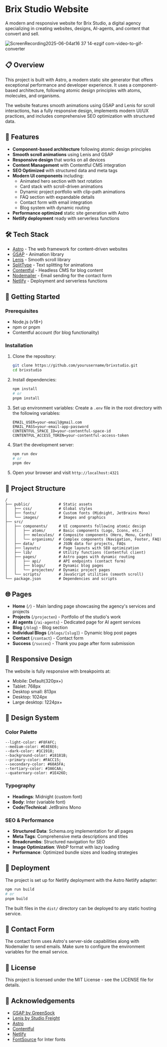 # Brix Studio Website

A modern and responsive website for Brix Studio, a digital agency specializing in creating websites, designs, AI-agents, and content that convert and sell.

![ScreenRecording2025-06-04at16 37 14-ezgif com-video-to-gif-converter](https://github.com/user-attachments/assets/e06bf592-8c65-4ba5-8761-e8c6c5c9f696)


## 📋 Overview

This project is built with Astro, a modern static site generator that offers exceptional performance and developer experience. It uses a component-based architecture, following atomic design principles with atoms, molecules, and organisms.

The website features smooth animations using GSAP and Lenis for scroll interactions, has a fully responsive design, implements modern UI/UX practices, and includes comprehensive SEO optimization with structured data.

## 🚀 Features

- **Component-based architecture** following atomic design principles
- **Smooth scroll animations** using Lenis and GSAP
- **Responsive design** that works on all devices
- **Content Management** with Contentful CMS integration
- **SEO Optimized** with structured data and meta tags
- **Modern UI components** including:
  - Animated hero section with text rotation
  - Card stack with scroll-driven animations
  - Dynamic project portfolio with clip-path animations
  - FAQ section with expandable details
  - Contact form with email integration
  - Blog system with dynamic routing
- **Performance optimized** static site generation with Astro
- **Netlify deployment** ready with serverless functions

## 🛠️ Tech Stack

- [Astro](https://astro.build/) - The web framework for content-driven websites
- [GSAP](https://greensock.com/gsap/) - Animation library
- [Lenis](https://lenis.studiofreight.com/) - Smooth scroll library
- [SplitType](https://github.com/lukePeavey/SplitType) - Text splitting for animations
- [Contentful](https://www.contentful.com/) - Headless CMS for blog content
- [Nodemailer](https://nodemailer.com/) - Email sending for the contact form
- [Netlify](https://www.netlify.com/) - Deployment and serverless functions

## 🔧 Getting Started

### Prerequisites

- Node.js (v18+)
- npm or pnpm
- Contentful account (for blog functionality)

### Installation

1. Clone the repository:
   ```bash
   git clone https://github.com/yourusername/brixstudio.git
   cd brixstudio
   ```

2. Install dependencies:
   ```bash
   npm install
   # or
   pnpm install
   ```

3. Set up environment variables:
   Create a `.env` file in the root directory with the following variables:
   ```
   EMAIL_USER=your-email@gmail.com
   EMAIL_PASS=your-email-app-password
   CONTENTFUL_SPACE_ID=your-contentful-space-id
   CONTENTFUL_ACCESS_TOKEN=your-contentful-access-token
   ```

4. Start the development server:
   ```bash
   npm run dev
   # or
   pnpm dev
   ```

5. Open your browser and visit `http://localhost:4321`

## 📁 Project Structure

```
/
├── public/             # Static assets
│   ├── css/            # Global styles
│   ├── fonts/          # Custom fonts (Midnight, JetBrains Mono)
│   └── images/         # Images and graphics
├── src/
│   ├── components/     # UI components following atomic design
│   │   ├── atoms/      # Basic components (Logo, Icons, etc.)
│   │   ├── molecules/  # Composite components (Hero, Menu, Cards)
│   │   └── organisms/  # Complex components (Navigation, Footer, FAQ)
│   ├── data/           # JSON data for projects, FAQs
│   ├── layouts/        # Page layouts with SEO optimization
│   ├── lib/            # Utility functions (Contentful client)
│   ├── pages/          # Astro pages with dynamic routing
│   │   ├── api/        # API endpoints (contact form)
│   │   ├── blogs/      # Dynamic blog pages
│   │   └── projecten/  # Dynamic project pages
│   └── scripts/        # JavaScript utilities (smooth scroll)
└── package.json        # Dependencies and scripts
```

## 🌐 Pages

- **Home** (`/`) - Main landing page showcasing the agency's services and projects
- **Projects** (`/projecten`) - Portfolio of the studio's work
- **AI agents** (`/ai-agents`) - Dedicated page for AI agent services 
- **Blog** (`/blog`) - Blog section
- **Individual Blogs** (`/blogs/[slug]`) - Dynamic blog post pages
- **Contact** (`/contact`) - Contact form
- **Success** (`/succes`) - Thank you page after form submission

## 📱 Responsive Design

The website is fully responsive with breakpoints at:
- Mobile: Default(320px+)
- Tablet: 768px
- Desktop small: 813px 
- Desktop: 1024px
- Large desktop: 1224px+

## 🎨 Design System

### Color Palette
```
--light-color: #F8FAFC;
--medium-color: #E4E6E6;
--dark-color: #1C1918;
--background-color: #18181B;
--primary-color: #FACC15;
--secondary-color: #60A5FA;
--tertiary-color: #3A6CAA;
--quaternary-color: #1E426D;
```

### Typography
- **Headings**: Midnight (custom font)
- **Body**: Inter (variable font)
- **Code/Technical**: JetBrains Mono

### SEO & Performance

- **Structured Data**: Schema.org implementation for all pages
- **Meta Tags**: Comprehensive meta descriptions and titles
- **Breadcrumbs**: Structured navigation for SEO
- **Image Optimization**: WebP format with lazy loading
- **Performance**: Optimized bundle sizes and loading strategies

## 🚢 Deployment

The project is set up for Netlify deployment with the Astro Netlify adapter:

```bash
npm run build
# or
pnpm build
```

The built files in the `dist/` directory can be deployed to any static hosting service.

## 📧 Contact Form

The contact form uses Astro's server-side capabilities along with Nodemailer to send emails. 
Make sure to configure the environment variables for the email service.

## 📝 License

This project is licensed under the MIT License - see the LICENSE file for details.

## 🙏 Acknowledgements

- [GSAP by GreenSock](https://greensock.com/gsap/)
- [Lenis by Studio Freight](https://lenis.studiofreight.com/)
- [Astro](https://astro.build/)
- [Contentful](https://contentful.com/)
- [Netlify](https://www.netlify.com/)
- [FontSource](https://fontsource.org/) for Inter fonts
